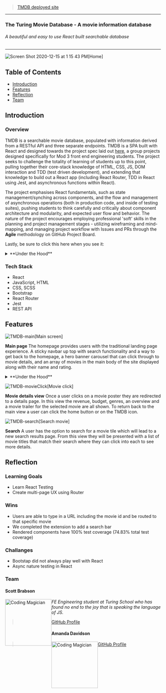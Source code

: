 >[TMDB deployed site](https://brabbuss.github.io/tmdb/)

---

### The Turing Movie Database - A movie information database
###### A beautiful and easy to use React built searchable database  

---

![Screen Shot 2020-12-15 at 1 15 43 PM](https://user-images.githubusercontent.com/67513823/102267812-aca02800-3ed7-11eb-9bef-f1bdc34d05a6.png)[Home]


## Table of Contents
* [Introduction](#introduction)
* [Features](#features)
* [Reflection](#reflection)
* [Team](#team)


## Introduction

### Overview
TMDB is a searchable movie database, populated with information derived from a RESTful API and three separate endpoints. TMDB is a SPA built with React and designed towards the project spec laid out [here](https://frontend.turing.io/projects/module-3/rancid-tomatillos-v3.html), a group projects designed specifically for Mod 3 front end engineering students. The project seeks to challenge the totality of learning of students up to this point, pulling together their core-stack knowledge of HTML, CSS, JS, DOM interaction and TDD (test driven development), and extending that knowledge to build out a React app (including React Router, TDD in React using Jest, and asynchronous functions within React).

The project emphasises React fundamentals, such as state management/synching across components, and the flow and management of asynchronous operations (both in production code, and inside of testing suites), pushing students to think carefully and critically about component architecture and modularity, and expected user flow and behavior. The nature of the project encourages employing professional 'soft' skills in the planning and project management stages - utilizing wireframing and mind-mapping, and managing project workflow with Issues and PRs through the **Agile** methodology on GitHub Project Board.

Lastly, be sure to click this here when you see it:
<details>
  <summary>**Under the Hood**</summary>
There's more info under here about the functionality being described!
</details>

### Tech Stack
* React
* JavaScript, HTML
* CSS, SCSS
* Bootstrap
* React Router
* Jest
* REST API

## Features 

![TMDB-main](https://user-images.githubusercontent.com/67513823/102267276-e7559080-3ed6-11eb-957b-d1306d94a7e8.gif)[Main screen]

**Main page**
The homepage provides users with the traditional landing page experience. A sticky navbar up top with search functionality and a way to get back to the homepage, a hero banner carousel that can click through to movie details, and an array of movies in the main body of the site displayed along with their name and rating. 

<details>
  <summary>**Under the Hood**</summary>
  
The Homepage itself is housed in the React `<App />` component, as you might expect. To implement a multi-page experience, we implemented the `<BrowserRouter/>` and the components thereof that allowed linking/routing `<Link />`, `<NavLink />` and `<Route />`. 
  
With normal functionality, what ends up rendering on the homepage is essentially made up of four components. From 'top' to 'bottom':

```
<NavBar />       // Is always visible
<Movies />       // A container for the Banner and MovieCard components
  <Banner />     // Only want to render on the homepage (renders inside of Movies)
  <MovieCard />  // Movie data is mapped over to produce multiple components (renders inside of Movies)

```

The movie data is retrieved inside of the `componentDidMount()` method of the `<App/>` component. That data is a list of all of the movies - that data is mapped over to create multiple individual `<MovieCard />` components.
</details>

![TMDB-movieClick](https://user-images.githubusercontent.com/67513823/102267459-2b489580-3ed7-11eb-9a9d-c57958328c6e.gif)[Movie click]

**Movie details view** 
Once a user clicks on a movie poster they are redirected to a details page. In this view the revenue, budget, genres, an overview and a movie trailer for the selected movie are all shown. To return back to the main view a user can click the home button or on the TMDB icon. 

![TMDB-search](https://user-images.githubusercontent.com/67513823/102267517-3f8c9280-3ed7-11eb-9193-1926d7d3f2a0.gif)[Search movie]

**Search**
A user has the option to search for a movie tile which will lead to a new search results page. From this view they will be presented with a list of movie titles that match their search where they can click into each to see more details. 

## Reflection

### Learning Goals
* Learn React Testing
* Create multi-page UX using Router

### Wins
* Users are able to type in a URL including the movie id and be routed to that specific movie
* We completed the extension to add a search bar
* Rendered components have 100% test coverage (74.83% total test coverage)

### Challanges
* Bootstap did not always play well with React
* Async nature testing in React


### Team

<h4>Scott Brabson</h4>
<img src="https://avatars1.githubusercontent.com/u/66697338?s=460&u=3d2e338fdeb625c1940a87b1cfdb7ba6e7d16c5c&v=4" alt="Coding Magician"
 width="150" height="auto" style="float: left" />

*FE Engineering student at Turing School who has found no end to the joy that is speaking the language of JS.*

>[GitHub Profile](https://github.com/brabbuss)

<h4>Amanda Davidson</h4>
<img src="https://ca.slack-edge.com/T029P2S9M-U014X5X6QTG-670abe18163a-512" alt="Coding Magician"
 width="150" height="auto" style="float: left" />

>[GitHub Profile](https://github.com/ADavidson02)
